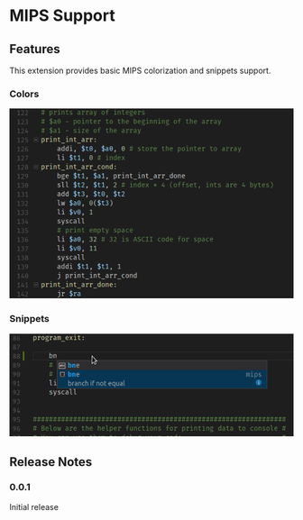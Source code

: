 # MIPS Support

## Features
This extension provides basic MIPS colorization and snippets support.

### Colors
![colors](images/vscode-mips-colors.png)

### Snippets
![snippets](images/vscode-mips-snippets.png)


## Release Notes

### 0.0.1

Initial release